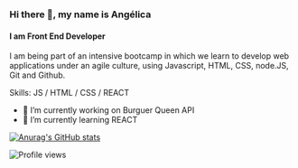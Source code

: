 ### Hi there 👋, my name is Angélica
#### I am Front End Developer
I am being part of an intensive bootcamp in which we learn to develop web applications under an agile culture, using Javascript, HTML, CSS, node.JS, Git and Github.

Skills: JS / HTML / CSS / REACT

- 🔭 I’m currently working on Burguer Queen API 
- 🌱 I’m currently learning REACT 


[![Anurag's GitHub stats](https://github-readme-stats.vercel.app/api?username=alossada&count_private=true&show_icons=true&theme=radical)](https://github.com/anuraghazra/github-readme-stats) 



![Profile views](https://gpvc.arturio.dev/alossada)  
